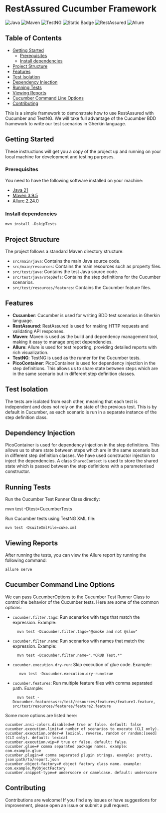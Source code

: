 # RestAssured Cucumber Framework

![Java](https://img.shields.io/badge/Java-21-blue.svg?style=for-the-badge&logo=openjdk&logoColor=black&labelColor=ED8B00)
![Maven](https://img.shields.io/badge/Maven-3.9.5-blue?logo=apachemaven&logoColor=black&labelColor=C71A36&style=for-the-badge)
![TestNG](https://img.shields.io/badge/TestNG-7.10.2-blue?logo=testng&labelColor=CD6532&style=for-the-badge)
![Static Badge](https://img.shields.io/badge/cucumber-7.18.0-blue?logo=cucumber&style=for-the-badge&logoColor=cyan)
![RestAssured](https://img.shields.io/badge/RestAssured-5.4.0-blue?labelColor=00A86B&style=for-the-badge)
![Allure](https://img.shields.io/badge/Allure-2.24.0-blue?labelColor=FF6400&style=for-the-badge)

## Table of Contents

* [Getting Started](#getting-started)
    * [Prerequisites](#prerequisites)
    * [Install dependencies](#install-dependencies)
* [Project Structure](#project-structure)
* [Features](#features)
* [Test Isolation](#test-isolation)
* [Dependency Injection](#dependency-injection)
* [Running Tests](#running-tests)
* [Viewing Reports](#viewing-reports)
* [Cucumber Command Line Options](#cucumber-command-line-options)
* [Contributing](#contributing)

This is a simple framework to demonstrate how to use RestAssured with Cucumber and TestNG. We will take full advantage
of the Cucumber BDD framework to write our test scenarios in Gherkin language.

## Getting Started

These instructions will get you a copy of the project up and running on your local machine for development and testing
purposes.

### Prerequisites

You need to have the following software installed on your machine:

- [Java 21](https://www.oracle.com/java/technologies/javase-jdk11-downloads.html)
- [Maven 3.9.5](https://maven.apache.org/download.cgi)
- [Allure 2.24.0](https://allurereport.org/docs/install/)

### Install dependencies

    mvn install -DskipTests

## Project Structure

The project follows a standard Maven directory structure:

- `src/main/java`: Contains the main Java source code.
- `src/main/resources`: Contains the main resources such as property files.
- `src/test/java`: Contains the test Java source code.
- `src/test/java/stepDefs`: Contains the step definitions for the Cucumber scenarios.
- `src/test/resources/features`: Contains the Cucumber feature files.

## Features

- **Cucumber**: Cucumber is used for writing BDD test scenarios in Gherkin language.
- **RestAssured**: RestAssured is used for making HTTP requests and validating API responses.
- **Maven**: Maven is used as the build and dependency management tool, making it easy to manage project dependencies.
- **Allure**: Allure is used for test reporting, providing detailed reports with rich visualization.
- **TestNG**: TestNG is used as the runner for the Cucumber tests.
- **PicoContainer**: PicoContainer is used for dependency injection in the step definitions. This allows us to share
  state between steps which are in the same scenario but in different step definition classes.

## Test Isolation

The tests are isolated from each other, meaning that each test is independent and does not rely on the state of the
previous test. This is by default in Cucumber, as each scenario is run in a separate instance of the step definition
class.

## Dependency Injection

PicoContainer is used for dependency injection in the step definitions. This allows us to share state between steps
which are in the same scenario but in different step definition classes. We have used constructor injection to inject
the dependencies. A class `SharedContext` is used to store the shared state which is passed between the step definitions
with a parameterised constructor.

## Running Tests

Run the Cucumber Test Runner Class directly:

mvn test -Dtest=CucumberTests

Run Cucumber tests using TestNG XML file:

    mvn test -DsuiteXmlFile=cuke.xml

## Viewing Reports

After running the tests, you can view the Allure report by running the following command:

    allure serve

## Cucumber Command Line Options

We can pass CucumberOptions to the Cucumber Test Runner Class to control the behavior of the Cucumber tests. Here are
some of the common options:

- `cucumber.filter.tags`: Run scenarios with tags that match the expression. Example:

        mvn test -Dcucumber.filter.tags="@smoke and not @slow"

- `cucumber.filter.name`: Run scenarios with names that match the expression. Example:

        mvn test -Dcucumber.filter.name=".*CRUD Test.*"

- `cucumber.execution.dry-run`: Skip execution of glue code. Example:

         mvn test -Dcucumber.execution.dry-run=true

- `cucumber.features`: Run multiple feature files with comma separated path. Example:

        mvn test -Dcucumber.features=src/test/resources/features/feature1.feature, src/test/resources/features/feature2.feature

Some more options are listed here:

```properties
cucumber.ansi-colors.disabled=# true or false. default: false
cucumber.execution.limit=# number of scenarios to execute (CLI only).
cucumber.execution.order=# lexical, reverse, random or random:[seed] (CLI only). default: lexical
cucumber.execution.wip=# true or false. default: false.
cucumber.glue=# comma separated package names. example: com.example.glue
cucumber.plugin=# comma separated plugin strings. example: pretty, json:path/to/report.json
cucumber.object-factory=# object factory class name. example: com.example.MyObjectFactory
cucumber.snippet-type=# underscore or camelcase. default: underscore
```

## Contributing

Contributions are welcome! If you find any issues or have suggestions for improvement, please open an issue or submit a
pull request.
